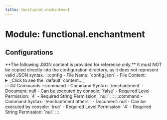 ```yaml
---
title: functional.enchantment
---
```



# Module: functional.enchantment

## Configurations
<Admonition type="warning" icon="" title="">
**The following JSON content is provided for reference only.**
It must NOT be copied directly into the configuration directory, as it does not represent valid JSON syntax.
</Admonition>
:::config
- File Name: `config.json`
- File Content: 
<details>

<summary>_Click to see the `default` content..._</summary>

```json showLineNumbers title="config/fuji/modules/functional/enchantment/config.json"
{
  "enchantment": {
    "override_power": {
      "power_provider_amount": 15
    }
  }
}
```
</details>
:::
## Commands
:::command
- Command Syntax: `/enchantment`
- Document: null
- Can be executed by console: `false`
- Required Level Permission: `4`
- Required String Permission: `null`
:::
:::command
- Command Syntax: `/enchantment others <PlayerCollection others>`
- Document: null
- Can be executed by console: `true`
- Required Level Permission: `4`
- Required String Permission: `null`
:::

